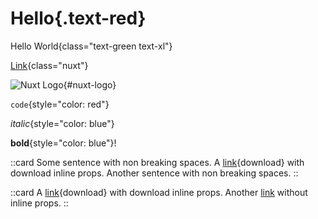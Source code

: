 # Hello{.text-red}

Hello World{class="text-green text-xl"}

[Link](https://nuxt.com){class="nuxt"}

![Nuxt Logo](https://nuxt.com/assets/design-kit/logo/icon-green.svg){#nuxt-logo}

`code`{style="color: red"}

_italic_{style="color: blue"}

**bold**{style="color: blue"}!

::card
  Some sentence with non&nbsp;breaking&nbsp;spaces. A [link](./something.tar){download} with download inline props. Another sentence with non&nbsp;breaking&nbsp;spaces.
::

::card
  A [link](./something.tar){download} with download inline props. Another [link](./something.tar) without inline props.
::
